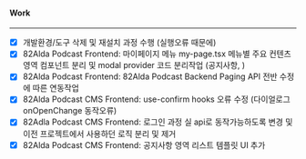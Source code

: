 
#### Work
---
- [x] 개발환경/도구 삭제 및 재설치 과정 수행 (실행오류 때문에)
- [x] 82Alda Podcast Frontend: 마이페이지 메뉴 my-page.tsx 메뉴별 주요 컨텐츠 영역 컴포넌트 분리 및 modal provider 코드 분리작업 (공지사항, )
- [x] 82Alda Podcast Frontend: 82Alda Podcast Backend Paging API 전반 수정에 따른 연동작업
- [x] 82Alda Podcast CMS Frontend: use-confirm hooks 오류 수정 (다이얼로그 onOpenChange 동작오류)
- [x] 82Adla Podcast CMS Frontend: 로그인 과정 실 api로 동작가능하도록 변경 및 이전 프로젝트에서 사용하던 로직 분리 및 제거
- [x] 82Alda Podcast CMS Frontend: 공지사항 영역 리스트 템플릿 UI 추가
